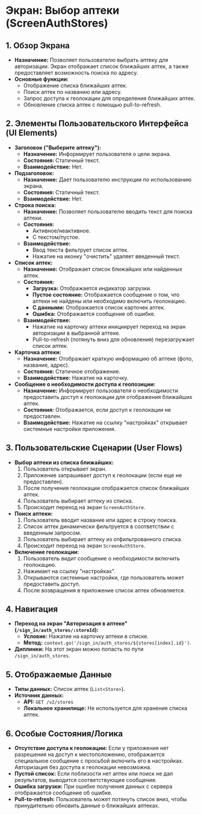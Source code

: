 # Экран: Выбор аптеки (ScreenAuthStores)

## 1. Обзор Экрана

*   **Назначение:** Позволяет пользователю выбрать аптеку для авторизации. Экран отображает список ближайших аптек, а также предоставляет возможность поиска по адресу.
*   **Основные функции:**
    *   Отображение списка ближайших аптек.
    *   Поиск аптек по названию или адресу.
    *   Запрос доступа к геолокации для определения ближайших аптек.
    *   Обновление списка аптек с помощью pull-to-refresh.

## 2. Элементы Пользовательского Интерфейса (UI Elements)

*   **Заголовок ("Выберите аптеку"):**
    *   **Назначение:** Информирует пользователя о цели экрана.
    *   **Состояния:** Статичный текст.
    *   **Взаимодействие:** Нет.
*   **Подзаголовок:**
    *   **Назначение:** Дает пользователю инструкции по использованию экрана.
    *   **Состояния:** Статичный текст.
    *   **Взаимодействие:** Нет.
*   **Строка поиска:**
    *   **Назначение:** Позволяет пользователю вводить текст для поиска аптеки.
    *   **Состояния:**
        *   Активное/неактивное.
        *   С текстом/пустое.
    *   **Взаимодействие:**
        *   Ввод текста фильтрует список аптек.
        *   Нажатие на иконку "очистить" удаляет введенный текст.
*   **Список аптек:**
    *   **Назначение:** Отображает список ближайших или найденных аптек.
    *   **Состояния:**
        *   **Загрузка:** Отображается индикатор загрузки.
        *   **Пустое состояние:** Отображается сообщение о том, что аптеки не найдены или необходимо включить геолокацию.
        *   **С данными:** Отображается список карточек аптек.
        *   **Ошибка:** Отображается сообщение об ошибке.
    *   **Взаимодействие:**
        *   Нажатие на карточку аптеки инициирует переход на экран авторизации в выбранной аптеке.
        *   Pull-to-refresh (потянуть вниз для обновления) перезагружает список аптек.
*   **Карточка аптеки:**
    *   **Назначение:** Отображает краткую информацию об аптеке (фото, название, адрес).
    *   **Состояния:** Статичное отображение.
    *   **Взаимодействие:** Нажатие на карточку.
*   **Сообщение о необходимости доступа к геопозиции:**
    *   **Назначение:** Информирует пользователя о необходимости предоставить доступ к геолокации для отображения ближайших аптек.
    *   **Состояния:** Отображается, если доступ к геолокации не предоставлен.
    *   **Взаимодействие:** Нажатие на ссылку "настройках" открывает системные настройки приложения.

## 3. Пользовательские Сценарии (User Flows)

*   **Выбор аптеки из списка ближайших:**
    1.  Пользователь открывает экран.
    2.  Приложение запрашивает доступ к геолокации (если еще не предоставлен).
    3.  После получения геолокации отображается список ближайших аптек.
    4.  Пользователь выбирает аптеку из списка.
    5.  Происходит переход на экран `ScreenAuthStore`.
*   **Поиск аптеки:**
    1.  Пользователь вводит название или адрес в строку поиска.
    2.  Список аптек динамически фильтруется в соответствии с введенным запросом.
    3.  Пользователь выбирает аптеку из отфильтрованного списка.
    4.  Происходит переход на экран `ScreenAuthStore`.
*   **Включение геолокации:**
    1.  Пользователь видит сообщение о необходимости включить геолокацию.
    2.  Нажимает на ссылку "настройках".
    3.  Открываются системные настройки, где пользователь может предоставить доступ.
    4.  После возвращения в приложение список аптек обновляется.

## 4. Навигация

*   **Переход на экран "Авторизация в аптеке" (`/sign_in/auth_stores/:storeId`):**
    *   **Условие:** Нажатие на карточку аптеки в списке.
    *   **Метод:** `context.go('/sign_in/auth_stores/${stores[index].id}')`.
*   **Диплинки:** На этот экран можно попасть по пути `/sign_in/auth_stores`.

## 5. Отображаемые Данные

*   **Типы данных:** Список аптек (`List<Store>`).
*   **Источник данных:**
    *   **API:** `GET /v2/stores`
    *   **Локальное хранилище:** Не используется для хранения списка аптек.

## 6. Особые Состояния/Логика

*   **Отсутствие доступа к геолокации:** Если у приложения нет разрешения на доступ к местоположению, отображается специальное сообщение с просьбой включить его в настройках. Авторизация без доступа к геолокации невозможна.
*   **Пустой список:** Если поблизости нет аптек или поиск не дал результатов, выводится соответствующее сообщение.
*   **Ошибка загрузки:** При ошибке получения данных с сервера отображается сообщение об ошибке.
*   **Pull-to-refresh:** Пользователь может потянуть список вниз, чтобы принудительно обновить данные о ближайших аптеках.
